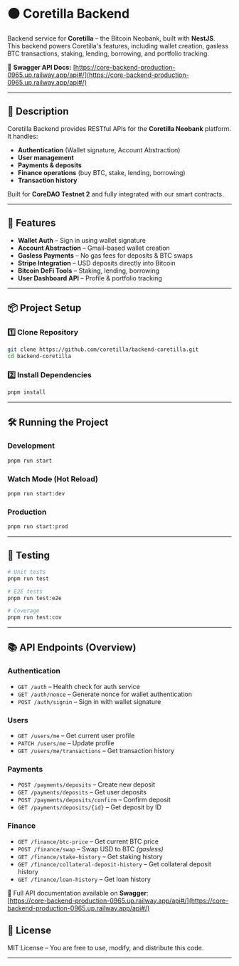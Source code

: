 # 🟠 Coretilla Backend

Backend service for **Coretilla** – the Bitcoin Neobank, built with **NestJS**.  
This backend powers Coretilla's features, including wallet creation, gasless BTC transactions, staking, lending, borrowing, and portfolio tracking.

🔗 **Swagger API Docs:** [https://core-backend-production-0965.up.railway.app/api#/](https://core-backend-production-0965.up.railway.app/api#/)

---

## 📜 Description

Coretilla Backend provides RESTful APIs for the **Coretilla Neobank** platform.  
It handles:
- **Authentication** (Wallet signature, Account Abstraction)
- **User management**
- **Payments & deposits**
- **Finance operations** (buy BTC, stake, lending, borrowing)
- **Transaction history**

Built for **CoreDAO Testnet 2** and fully integrated with our smart contracts.

---

## 🚀 Features

- **Wallet Auth** – Sign in using wallet signature
- **Account Abstraction** – Gmail-based wallet creation
- **Gasless Payments** – No gas fees for deposits & BTC swaps
- **Stripe Integration** – USD deposits directly into Bitcoin
- **Bitcoin DeFi Tools** – Staking, lending, borrowing
- **User Dashboard API** – Profile & portfolio tracking

---

## 📦 Project Setup

### 1️⃣ Clone Repository
```bash
git clone https://github.com/coretilla/backend-coretilla.git
cd backend-coretilla
```

### 2️⃣ Install Dependencies
```bash
pnpm install
```

---

## 🛠 Running the Project

### Development
```bash
pnpm run start
```

### Watch Mode (Hot Reload)
```bash
pnpm run start:dev
```

### Production
```bash
pnpm run start:prod
```

---

## 🧪 Testing

```bash
# Unit tests
pnpm run test

# E2E tests
pnpm run test:e2e

# Coverage
pnpm run test:cov
```

---

## 📚 API Endpoints (Overview)

### **Authentication**
- `GET /auth` – Health check for auth service
- `GET /auth/nonce` – Generate nonce for wallet authentication
- `POST /auth/signin` – Sign in with wallet signature

### **Users**
- `GET /users/me` – Get current user profile
- `PATCH /users/me` – Update profile
- `GET /users/me/transactions` – Get transaction history

### **Payments**
- `POST /payments/deposits` – Create new deposit
- `GET /payments/deposits` – Get user deposits
- `POST /payments/deposits/confirm` – Confirm deposit
- `GET /payments/deposits/{id}` – Get deposit by ID

### **Finance**
- `GET /finance/btc-price` – Get current BTC price
- `POST /finance/swap` – Swap USD to BTC _(gasless)_
- `GET /finance/stake-history` – Get staking history
- `GET /finance/collateral-deposit-history` – Get collateral deposit history
- `GET /finance/loan-history` – Get loan history

📌 Full API documentation available on **Swagger**:  
[https://core-backend-production-0965.up.railway.app/api#/](https://core-backend-production-0965.up.railway.app/api#/)

## 📜 License

MIT License – You are free to use, modify, and distribute this code.

---
